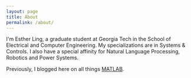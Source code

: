 ```yaml
---
layout: page
title: About
permalink: /about/
---
```


I'm Esther Ling, a graduate student at Georgia Tech in the School of Electrical and Computer Engineering. My specializations are in Systems & Controls. I also have a special affinity for Natural Language Processing, Robotics and Power Systems.

Previously, I blogged here on all things [MATLAB](https://dashboardproject.wordpress.com).
